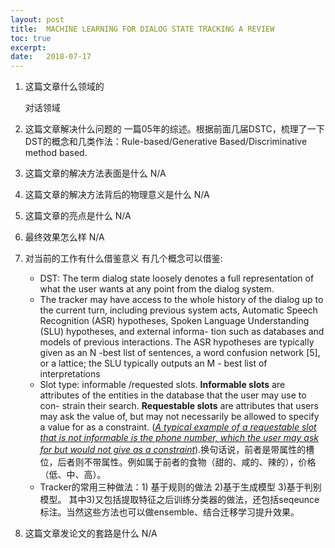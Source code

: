 ```yaml
---
layout: post
title:  MACHINE LEARNING FOR DIALOG STATE TRACKING A REVIEW
toc: true 
excerpt: 
date:   2018-07-17
---
```

1. 这篇文章什么领域的

   对话领域

2. 这篇文章解决什么问题的
   一篇05年的综述。根据前面几届DSTC，梳理了一下DST的概念和几类作法：Rule-based/Generative Based/Discriminative method based.

3. 这篇文章的解决方法表面是什么
   N/A

4. 这篇文章的解决方法背后的物理意义是什么
   N/A

5. 这篇文章的亮点是什么
   N/A

6. 最终效果怎么样
   N/A

7. 对当前的工作有什么借鉴意义
   有几个概念可以借鉴:
   - DST: The term dialog state loosely denotes a full representation of what the user wants at any point from the dialog system.
   - The tracker may have access to the whole history of the dialog up to the current turn, including previous system acts, Automatic Speech Recognition (ASR) hypotheses, Spoken Language Understanding (SLU) hypotheses, and external informa- tion such as databases and models of previous interactions. The ASR hypotheses are typically given as an N -best list of sentences, a word confusion network [5], or a lattice; the SLU typically outputs an M - best list of interpretations
   - Slot type: informable /requested slots. **Informable slots** are attributes of the entities in the database that the user may use to con- strain their search. **Requestable slots** are attributes that users may ask the value of, but may not necessarily be allowed to specify a value for as a constraint. (*<u>A typical example of a requestable slot that is not informable is the phone number, which the user may ask for but would not give as a constraint</u>*).换句话说，前者是带属性的槽位，后者则不带属性。例如属于前者的食物（甜的、咸的、辣的），价格（低、中、高）。
   - Tracker的常用三种做法：1) 基于规则的做法 2)基于生成模型 3)基于判别模型。 其中3)又包括提取特征之后训练分类器的做法，还包括seqeunce标注。当然这些方法也可以做ensemble、结合迁移学习提升效果。

8. 这篇文章发论文的套路是什么
   N/A
